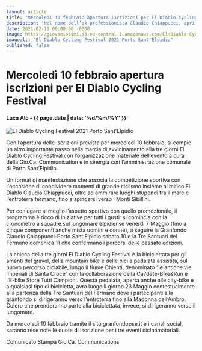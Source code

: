 ```yaml
---
layout: article
title: "Mercoledì 10 febbraio apertura iscrizioni per El Diablo Cycling Festival"
description: "Nel nome dell’ex professionista Claudio Chiappucci, aprile si sta avvicinando e a Porto Sant’Elpidio fervono i preparativi verso El Diablo Cycling Festival che vuole porsi all’attenzione del panorama ciclistico amatoriale di inizio primavera."
date: 2021-02-11 00:00:00 -0000
image: https://giovanissimi.s3.eu-central-1.amazonaws.com/El+Diablo+Cycling+Festival+2021.jpg
imagealt: "El Diablo Cycling Festival 2021 Porto Sant'Elpidio"
published: false
---
```


# Mercoledì 10 febbraio apertura iscrizioni per El Diablo Cycling Festival

#### Luca Alò - {{ page.date | date: '%d/%m/%Y' }}

![El Diablo Cycling Festival 2021 Porto Sant'Elpidio](https://giovanissimi.s3.eu-central-1.amazonaws.com/El+Diablo+Cycling+Festival+2021.jpg)

Con l’apertura delle iscrizioni prevista per mercoledì 10 febbraio, si compie un altro importante passo nella marcia di avvicinamento alla tre giorni El Diablo Cycling Festival con l’organizzazione materiale dell’evento a cura della Gio.Ca. Communication e in sinergia con l’amministrazione comunale di Porto Sant’Elpidio.

Un format di manifestazione che associa la competizione sportiva con l'occasione di condividere momenti di grande ciclismo insieme al mitico El Diablo Claudio Chiappucci, oltre ad ammirare luoghi stupendi tra il mare e l’entroterra fermano, fino a spingersi verso i Monti Sibillini.

Per coniugare al meglio l’aspetto sportivo con quello promozionale, il programma è ricco di iniziative per tutti i gusti: si comincia con la cronometro a squadre sul lungomare elpidiense venerdì 7 Maggio (fino a cinque componenti anche mista uomini e donne), a seguire la Granfondo Claudio Chiappucci-Porto Sant’Elpidio sabato 10 e la Tre Santuari del Fermano domenica 11 che confermano i percorsi delle passate edizioni.

La chicca della tre giorni El Diablo Cycling Festival è la biciclettata per gli amanti del gravel, della mountain bike e delle bici a pedalata assistita, sul nuovo percorso ciclabile, lungo il fiume Chienti, denominato “le antiche vie imperiali di Santa Croce” con la collaborazione della Ca7dete-Bike&Run e l’E-bike Store Tutti Campioni. Questa pedalata, aperta anche alle city-bike e a qualsiasi tipo di bicicletta, avrà luogo il giorno 23 Maggio contestualmente alla partenza della Tre Santuari del Fermano dove i partecipanti alla granfondo si dirigeranno verso l’entroterra fino alla Madonna dell’Ambro. Coloro che prenderanno parte alla biciclettata, invece, si dirigeranno verso il lungomare.

Da mercoledì 10 febbraio tramite il sito granfondopse.it e i canali social, saranno rese note le quote di iscrizione per i tre eventi cicloamatoriali.

Comunicato Stampa Gio.Ca. Communications